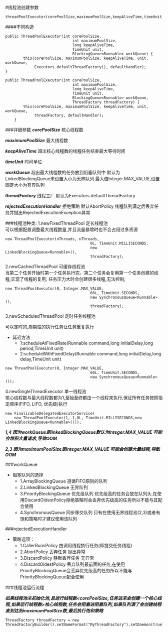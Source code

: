 #线程池创建参数

```
threadPoolExecutor(corePoolSize,maximumPoolSize,keepAliveTime,timeUnit,workQueue,threadFactory,RejectedExecutionHandler)
```
####不同构造
```
public ThreadPoolExecutor(int corePoolSize,
                              int maximumPoolSize,
                              long keepAliveTime,
                              TimeUnit unit,
                              BlockingQueue<Runnable> workQueue) {
        this(corePoolSize, maximumPoolSize, keepAliveTime, unit, workQueue,
             Executors.defaultThreadFactory(), defaultHandler);
}
```
```
public ThreadPoolExecutor(int corePoolSize,
                              int maximumPoolSize,
                              long keepAliveTime,
                              TimeUnit unit,
                              BlockingQueue<Runnable> workQueue,
                              ThreadFactory threadFactory) {
        this(corePoolSize, maximumPoolSize, keepAliveTime, unit, workQueue,
             threadFactory, defaultHandler);
    }    
```
###详细参数
***corePoolSize*** 核心线程数

***maximumPoolSize*** 最大线程数

***keepAliveTime*** 超出核心线程数的线程任务结束最大等待时间

***timeUnit*** 时间单位

***workQueue*** 超出最大线程数的任务放到阻塞队列中 默认为LinkedBlockingQueue未设置大小为无界队列 最大值Integer.MAX_VALUE,设置固定大小为有界队列 

***threadFactory*** 线程工厂 默认为Executors.defaultThreadFactory

***rejectedExecutionHandler*** 拒绝策略 默认AbortPolicy 线程队列满之后丢弃任务并抛出RejectedExecutionException异常

###线程池种类:
1.newFixedThreadPool   定长线程池    
可以根据配置调整最大线程数量,并且流量暴增时也不会占用过多资源

```
new ThreadPoolExecutor(nThreads, nThreads,
                                      0L, TimeUnit.MILLISECONDS,
                                      new LinkedBlockingQueue<Runnable>(),
                                      threadFactory);
```

2.newCachedThreadPool  可缓存线程池   
当第二个任务开始时第一个任务执行完，第二个任务会复用第一个任务创建的线程,实现了线程的复用;
		  任务压力大时会创建很多线程,无法控制;
```
new ThreadPoolExecutor(0, Integer.MAX_VALUE,
                                      60L, TimeUnit.SECONDS,
                                      new SynchronousQueue<Runnable>(),
                                      threadFactory);
```

3.newScheduledThreadPool 定时任务线程池 

可以定时的,周期性的执行任务让任务重复执行 

+ 延迟方法 
    - 1:scheduleAtFixedRate(Runnable command,long initialDelay,long period,TimeUnit unit)
    - 2:scheduleWithFixedDelay(Runnable command,long initialDelay,long delay,TimeUnit unit)
```
new ThreadPoolExecutor(0, Integer.MAX_VALUE,
                                      60L, TimeUnit.SECONDS,
                                      new SynchronousQueue<Runnable>());
```

4.newSingleThreadExecutor 单一线程池   
核心线程数与最大线程数都为1,至始至终都由一个线程来执行,保证所有任务按照指定顺序(FIFO, LIFO, 优先级)执行
```
new FinalizableDelegatedExecutorService(
    new ThreadPoolExecutor(1, 1,0L, TimeUnit.MILLISECONDS,new LinkedBlockingQueue<Runnable>())); 
```

***1,4 因为workQueue是linkedBlockingQueue默认为Integer.MAX_VALUE 可能会堆积大量请求,导致OOM***

***2,3 因为maximumPoolSize是Integer.MAX_VALUE 可能会创建大量线程,导致OOM***


###workQueue 
+ 阻塞队列的选择
    - 1.ArrayBlockingQueue 遵循FIFO原则的队列
    - 2.LinkedBlockingQueue 无界队列
    - 3.PriorityBlockingQueue 优先级队列 优先级高的任务会放在队列头,在使用DiscardOldestPolicy拒绝策略时会丢弃优先级高的任务所以不能与其配合使用 
    - 4.SynchronousQueue 同步移交队列 只有在使用无界线程池(2,3)或者有饱和策略时才建议使用该队列

###rejectedExecutionHandler 
+ 策略选项：
    - 1.CallerRunsPolicy 由调用线程执行任务(即提交任务线程)
    - 2.AbortPolicy   丢弃任务 抛出异常
    - 3.DiscardPolicy 静默丢弃任务 无异常
    - 4.DiscardOldestPolicy 丢弃队列最前面的任务,在使用PriorityBlockingQueue会丢弃优先级高的任务所以不能与PriorityBlockingQueue配合使用



###线程池运行流程

***如果线程池未初始化池,且运行线程数<corePoolSize,任务进来会创建一个核心线程,如果运行线程数>核心线程数,任务会阻塞进阻塞队列,如果队列满了会创建线程直到达到maximumPoolSize数,最后执行饱和策略***

```
ThreadFactory threadFactory = new ThreadFactoryBuilder().setNameFormat("MyThreadFactory").setDaemon(true).build();
```
